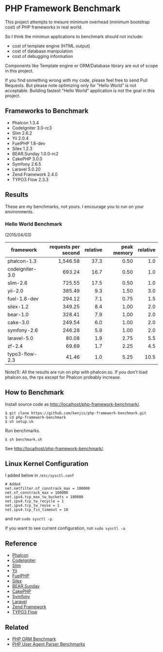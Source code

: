 # PHP Framework Benchmark

This project attempts to mesure minimum overhead (minimum bootstrap cost) of PHP frameworks in real world.

So I think the minimun applications to benchmark should not include:

* cost of template engine (HTML output)
* cost of database manipulation
* cost of debugging information

Components like Template engine or ORM/Database library are out of scope in this project.

If you find something wrong with my code, please feel free to send Pull Requests. But please note optimizing only for "Hello World" is not acceptable. Building fastest "Hello World" application is not the goal in this project.

## Frameworks to Benchmark

* Phalcon 1.3.4
* CodeIgniter 3.0-rc3
* Slim 2.6.2
* Yii 2.0.4
* FuelPHP 1.8-dev
* Silex 1.2.3
* BEAR.Sunday 1.0.0-rc2
* CakePHP 3.0.0
* Symfony 2.6.5
* Laravel 5.0.20
* Zend Framework 2.4.0
* TYPO3 Flow 2.3.3

## Results

These are my benchmarks, not yours. I encourage you to run on your environments.

### Hello World Benchmark

(2015/04/03)

|framework          |requests per second|relative|peak memory|relative|
|-------------------|------------------:|-------:|----------:|-------:|
|phalcon-1.3        |           1,546.58|    37.3|       0.50|     1.0|
|codeigniter-3.0    |             693.24|    16.7|       0.50|     1.0|
|slim-2.6           |             725.55|    17.5|       0.50|     1.0|
|yii-2.0            |             385.49|     9.3|       1.50|     3.0|
|fuel-1.8-dev       |             294.12|     7.1|       0.75|     1.5|
|silex-1.2          |             349.25|     8.4|       1.00|     2.0|
|bear-1.0           |             328.41|     7.9|       1.00|     2.0|
|cake-3.0           |             249.54|     6.0|       1.00|     2.0|
|symfony-2.6        |             246.28|     5.9|       1.00|     2.0|
|laravel-5.0        |              80.08|     1.9|       2.75|     5.5|
|zf-2.4             |              69.69|     1.7|       2.25|     4.5|
|typo3-flow-2.3     |              41.46|     1.0|       5.25|    10.5|

Note(1): All the results are run on php with phalcon.so. If you don't load phalcon.so, the rps except for Phalcon probably increase.

## How to Benchmark

Install source code as <http://localhost/php-framework-benchmark/>.

~~~
$ git clone https://github.com/kenjis/php-framework-benchmark.git
$ cd php-framework-benchmark
$ sh setup.sh
~~~

Run benchmarks.

~~~
$ sh benchmark.sh
~~~

See <http://localhost/php-framework-benchmark/>.

## Linux Kernel Configuration

I added below in `/etc/sysctl.conf`

~~~
# Added
net.netfilter.nf_conntrack_max = 100000
net.nf_conntrack_max = 100000
net.ipv4.tcp_max_tw_buckets = 180000
net.ipv4.tcp_tw_recycle = 1
net.ipv4.tcp_tw_reuse = 1
net.ipv4.tcp_fin_timeout = 10
~~~

and run `sudo sysctl -p`.

If you want to see current configuration, run `sudo sysctl -a`.

## Reference

* [Phalcon](http://phalconphp.com/)
* [CodeIgniter](http://www.codeigniter.com/)
* [Slim](http://www.slimframework.com/)
* [Yii](http://www.yiiframework.com/)
* [FuelPHP](http://fuelphp.com/)
* [Silex](http://silex.sensiolabs.org/)
* [BEAR.Sunday](https://bearsunday.github.io/)
* [CakePHP](http://cakephp.org/)
* [Symfony](http://symfony.com/)
* [Laravel](http://laravel.com/)
* [Zend Framework](http://framework.zend.com/)
* [TYPO3 Flow](http://flow.typo3.org/)

## Related

* [PHP ORM Benchmark](https://github.com/kenjis/php-orm-benchmark)
* [PHP User Agent Parser Benchmarks](https://github.com/kenjis/user-agent-parser-benchmarks)

